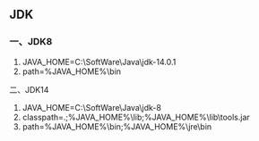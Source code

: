 ## JDK

### 一、JDK8

1. JAVA_HOME=C:\SoftWare\Java\jdk-14.0.1
2. path=%JAVA_HOME%\bin

二、JDK14

1. JAVA_HOME=C:\SoftWare\Java\jdk-8
2. classpath=.;%JAVA_HOME%\lib;%JAVA_HOME%\lib\tools.jar
3. path=%JAVA_HOME%\bin;%JAVA_HOME%\jre\bin